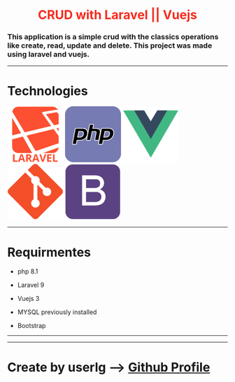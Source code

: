 # <h1 style='text-align: center; color: #F72C1F;'>CRUD with Laravel || Vuejs</h1>

### This application is a simple crud with the classics operations like create, read, update and delete. This project was made using laravel and vuejs.

---------

# Technologies

![ png1 ](assets/Laravel.png)
![ png2 ](assets/php.png)
![ png3 ](assets/vuejs.png)
![ png4 ](assets/git.png)
![ png5 ](assets/bootstrap.png)


------------------

# Requirmentes

+ php 8.1

+ Laravel 9

+ Vuejs 3

+ MYSQL previously installed

+ Bootstrap

-------





_______
# Create by userlg --> <a href='https://github.com/userlg'>Github Profile</a>